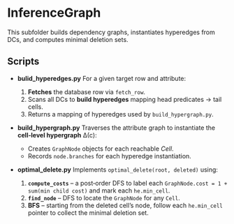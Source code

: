 # InferenceGraph

This subfolder builds dependency graphs, instantiates hyperedges from DCs, and computes minimal deletion sets.

## Scripts

* **bulid\_hyperedges.py**
  For a given target row and attribute:

  1. **Fetches** the database row via `fetch_row`.
  2. Scans all DCs to **build hyperedges** mapping head predicates → tail cells.
  3. Returns a mapping of hyperedges used by `build_hypergraph.py`.
  

* **build\_hypergraph.py**
  Traverses the attribute graph to instantiate the **cell‑level hypergraph** Δ(c):

  * Creates `GraphNode` objects for each reachable *Cell*.
  * Records `node.branches` for each hyperedge instantiation.

* **optimal\_delete.py**
  Implements `optimal_delete(root, deleted)` using:

  1. **`compute_costs`** – a post‑order DFS to label each `GraphNode.cost = 1 + sum(min child cost)` and mark each `he.min_cell`.
  2. **`find_node`** – DFS to locate the `GraphNode` for any `Cell`.
  3. **BFS** – starting from the deleted cell’s node, follow each `he.min_cell` pointer to collect the minimal deletion set.

